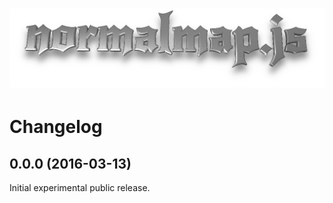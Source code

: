 # ![normalmap.js](gfx/logo-rendered.png)

# Changelog

## 0.0.0 (2016-03-13)

Initial experimental public release.
